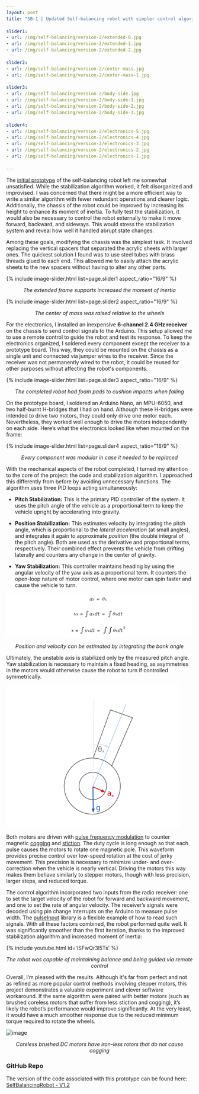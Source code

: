 ```yaml
---
layout: post
title: "SB-1 | Updated Self-balancing robot with simpler control algorithm"

slider1:
- url: /img/self-balancing/version-2/extended-0.jpg
- url: /img/self-balancing/version-2/extended-1.jpg
- url: /img/self-balancing/version-2/extended-2.jpg

slider2:
- url: /img/self-balancing/version-2/center-mass.jpg
- url: /img/self-balancing/version-2/center-mass-1.jpg

slider3:
- url: /img/self-balancing/version-2/body-side.jpg
- url: /img/self-balancing/version-2/body-side-1.jpg
- url: /img/self-balancing/version-2/body-side-2.jpg
- url: /img/self-balancing/version-2/body-side-3.jpg

slider4:
- url: /img/self-balancing/version-2/electronics-5.jpg
- url: /img/self-balancing/version-2/electronics-4.jpg
- url: /img/self-balancing/version-2/electronics-3.jpg
- url: /img/self-balancing/version-2/electronics-2.jpg
- url: /img/self-balancing/version-2/electronics-1.jpg

---
```


The [initial prototype](http://localhost:4000/projects/robots/2019/06/11/self_balancing_robot.html) of the self-balancing robot left me somewhat unsatisfied. While the stabilization algorithm worked, it felt disorganized and improvised. I was concerned that there might be a more efficient way to write a similar algorithm with fewer redundant operations and clearer logic. Additionally, the chassis of the robot could be improved by increasing its height to enhance its moment of inertia. To fully test the stabilization, it would also be necessary to control the robot externally to make it move forward, backward, and sideways. This would stress the stabilization system and reveal how well it handled abrupt state changes.

Among these goals, modifying the chassis was the simplest task. It involved replacing the vertical spacers that separated the acrylic sheets with larger ones. The quickest solution I found was to use steel tubes with brass threads glued to each end. This allowed me to easily attach the acrylic sheets to the new spacers without having to alter any other parts.

{% include image-slider.html list=page.slider1 aspect_ratio="16/9" %}
<p align="center"><i>The extended frame supports increased the moment of inertia</i></p>

{% include image-slider.html list=page.slider2 aspect_ratio="16/9" %}
<p align="center"><i>The center of mass was raised relative to the wheels</i></p>

For the electronics, I installed an inexpensive **6-channel 2.4 GHz receiver** on the chassis to send control signals to the Arduino. This setup allowed me to use a remote control to guide the robot and test its response. To keep the electronics organized, I soldered every component except the receiver to a prototype board. This way, they could be mounted on the chassis as a single unit and connected via jumper wires to the receiver. Since the receiver was not permanently wired to the robot, it could be reused for other purposes without affecting the robot's components.

{% include image-slider.html list=page.slider3 aspect_ratio="16/9" %}
<p align="center"><i>The completed robot had foam pads to cushion impacts when falling</i></p>

On the prototype board, I soldered an Arduino Nano, an MPU-6050, and two half-burnt H-bridges that I had on hand. Although these H-bridges were intended to drive two motors, they could only drive one motor each. Nevertheless, they worked well enough to drive the motors independently on each side. Here’s what the electronics looked like when mounted on the frame:

{% include image-slider.html list=page.slider4 aspect_ratio="16/9" %}
<p align="center"><i>Every component was modular in case it needed to be replaced</i></p>

With the mechanical aspects of the robot completed, I turned my attention to the core of the project: the code and stabilization algorithm. I approached this differently from before by avoiding unnecessary functions. The algorithm uses three PID loops acting simultaneously:

- **Pitch Stabilization:** This is the primary PID controller of the system. It uses the pitch angle of the vehicle as a proportional term to keep the vehicle upright by accelerating into gravity.

- **Position Stabilization:** This estimates velocity by integrating the pitch angle, which is proportional to the _lateral acceleration_ (at small angles), and integrates it again to approximate _position_ (the double integral of the pitch angle). Both are used as the derivative and proportional terms, respectively. Their combined effect prevents the vehicle from drifting laterally and counters any change in the center of gravity.

- **Yaw Stabilization:** This controller maintains heading by using the angular velocity of the yaw axis as a proportional term. It counters the open-loop nature of motor control, where one motor can spin faster and cause the vehicle to turn.

![image](/img/self-balancing/version-2/equations.png)
<p align="center"><i>Position and velocity can be estimated by integrating the bank angle</i></p>

Ultimately, the unstable axis is stabilized only by the measured pitch angle. Yaw stabilization is necessary to maintain a fixed heading, as asymmetries in the motors would otherwise cause the robot to turn if controlled symmetrically.

![image](/img/self-balancing/version-2/small-angle-ext.png)

Both motors are driven with [pulse frequency modulation](https://en.wikipedia.org/wiki/Pulse-frequency_modulation) to counter magnetic [cogging](https://en.wikipedia.org/wiki/Cogging_torque) and [stiction](https://en.wikipedia.org/wiki/Stiction). The duty cycle is long enough so that each pulse causes the motors to rotate one magnetic pole. This waveform provides precise control over low-speed rotation at the cost of jerky movement. This precision is necessary to minimize under- and over-correction when the vehicle is nearly vertical. Driving the motors this way makes them behave similarly to stepper motors, though with less precision, larger steps, and reduced torque.

The control algorithm incorporated two inputs from the radio receiver: one to set the target velocity of the robot for forward and backward movement, and one to set the rate of angular velocity. The receiver’s signals were decoded using pin change interrupts on the Arduino to measure pulse width. The [pulseInput](https://github.com/RCmags/pulseInput) library is a flexible example of how to read such signals. With all these factors combined, the robot performed quite well. It was significantly smoother than the first iteration, thanks to the improved stabilization algorithm and increased moment of inertia:

{% include youtube.html id='lSFwQr3l5Ts' %}
<p align="center"><i>The robot was capable of maintaining balance and being guided via remote control</i></p>

Overall, I’m pleased with the results. Although it's far from perfect and not as refined as more popular control methods involving stepper motors, this project demonstrates a valuable experiment and clever software workaround. If the same algorithm were paired with better motors (such as brushed coreless motors that suffer from less stiction and cogging), it’s likely the robot’s performance would improve significantly. At the very least, it would have a much smoother response due to the reduced minimum torque required to rotate the wheels.

![image](https://www.nidec.com/-/media/www-nidec-com/technology/motor/glossary/item/coreless_motor-01.jpg)
<p align="center"><i>Coreless brushed DC motors have iron-less rotors that do not cause cogging</i></p>

### GitHub Repo
The version of the code associated with this prototype can be found here: 
[SelfBalancingRobot - V1.2](https://github.com/RCmags/SelfBalancingRobot/releases/tag/v1.2)
